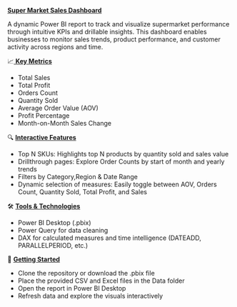 <ins>**Super Market Sales Dashboard**</ins>

A dynamic Power BI report to track and visualize supermarket performance through intuitive KPIs and drillable insights. This dashboard enables businesses to monitor sales trends, product performance, and customer activity across regions and time.

📈<ins> **Key Metrics** </ins>
- Total Sales
- Total Profit
- Orders Count
- Quantity Sold
- Average Order Value (AOV)
- Profit Percentage
- Month-on-Month Sales Change
  
🔍 <ins>**Interactive Features**</ins>
- Top N SKUs: Highlights top N products by quantity sold and sales value
- Drillthrough pages: Explore Order Counts by start of month and yearly trends
- Filters by Category,Region & Date Range
- Dynamic selection of measures: Easily toggle between AOV, Orders Count, Quantity Sold, Total Profit, and Sales
 
🛠️ <ins>**Tools & Technologies**</ins>
- Power BI Desktop (.pbix)
- Power Query for data cleaning
- DAX for calculated measures and time intelligence (DATEADD, PARALLELPERIOD, etc.)

🚀 <ins>**Getting Started**</ins>
- Clone the repository or download the .pbix file
- Place the provided CSV and Excel files in the Data folder
- Open the report in Power BI Desktop
- Refresh data and explore the visuals interactively


